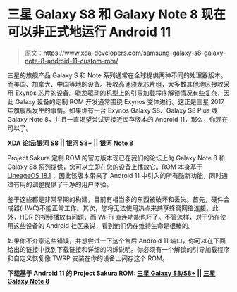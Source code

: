 # 三星 Galaxy S8 和 Galaxy Note 8 现在可以非正式地运行 Android 11

> 原文：<https://www.xda-developers.com/samsung-galaxy-s8-galaxy-note-8-android-11-custom-rom/>

三星的旗舰产品 Galaxy S 和 Note 系列通常在全球提供两种不同的处理器版本。而美国、加拿大、中国等地的设备。接收高通骁龙芯片组，大多数其他地区接收采用 Exynos 芯片的设备。骁龙驱动的机型上的引导加载程序解锁情况[有些复杂](https://www.xda-developers.com/samsung-galaxy-note-20-ultra-root-us-unlocked-snapdragon-865/)，因此 Galaxy 设备的定制 ROM 开发通常围绕 Exynos 变体进行。这正是三星 2017 年旗舰所发生的事情。如果你有一台 Exynos Galaxy S8、Galaxy S8 Plus 或 Galaxy Note 8，并且一直渴望尝试更接近库存版本的 Android 11，那么，你现在可以了。

**XDA 论坛:[银河 S8](https://forum.xda-developers.com/c/samsung-galaxy-s8.6161/) || [银河 S8+](https://forum.xda-developers.com/c/samsung-galaxy-s8.6289/) || [银河 Note 8](https://forum.xda-developers.com/c/samsung-galaxy-note-8.6793/)**

Project Sakura 定制 ROM 的官方版本现已在我们的论坛上为 Galaxy Note 8 和 Galaxy S8 系列提供，您可以立即在您的设备上播放它。ROM 本身基于 [LineageOS 18.1](https://www.xda-developers.com/lineageos-18-1/) ，因此该版本带来了 Android 11 中引入的所有酷新功能，同时通过有用的调整提供了干净的用户体验。

鉴于这些都是非常早期的构建，目前有相当多的东西被破坏和丢失。首先，硬件合成器(HWC)不能正常工作。其次，您将无法使用热点来共享蜂窝网络连接。此外，HDR 的视频播放有问题，而 Wi-Fi 直连功能也坏了。不管怎样，对于仍在使用这些设备的 Android 社区来说，看到他们仍在维持生命是很棒的。

如果你不介意这些错误，并想尝试一下这个售后 Android 11 端口，你可以在下面给出的链接中找到下载链接和详细的闪烁说明。你必须有一个解锁的引导加载程序和自定义恢复像 TWRP 安装在你的设备上闪存这个 ROM。

**下载基于 Android 11 的 Project Sakura ROM: [三星 Galaxy S8/S8+](https://forum.xda-developers.com/t/rom-11-project-sakura-5-r-official-monthly-updates-gapps.4261403/) || [三星 Galaxy Note 8](https://forum.xda-developers.com/t/rom-11-project-sakura-5-r-official-monthly-updates-gapps.4261405/)**